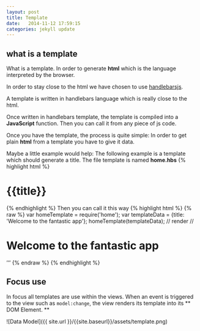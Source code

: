 ```yaml
---
layout: post
title: Template
date:   2014-11-12 17:59:15
categories: jekyll update
---
```


## what is a template

What is a template. In order to generate **html** which is the language interpreted by the browser.

In order to stay close to the html we have chosen to use [handlebarsjs](http://handlebarsjs.com).

A template is written in handlebars language which is really close to the html.

Once written in handlebars template, the template is compiled into a  **JavaScript** function. Then you can call it from any piece of js code.

Once you have the template, the process is quite simple:
In order to get plain **html** from a template you have to give it data.

Maybe a little example would help:
The following example is a template which should generate a title. The file template is named **home.hbs** 
{% highlight html %}
 <h1>{{title}}</h1> 
{% endhighlight %}
Then you can call it this way
{% highlight html %}
{% raw %}
  var homeTemplate = require('home');
  var templateData = {title: 'Welcome to the fantastic app'}; 
  homeTemplate(templateData); 
  // render 
  //<h1>Welcome to the fantastic app</h1> ’’’
{% endraw %}
{% endhighlight %}

## Focus use

In focus all templates are use within the views.
When an event is triggered to the view such as `model:change`, the view renders its template into its ** DOM Element. **

![Data Model]({{ site.url }}/{{site.baseurl}}/assets/template.png)
